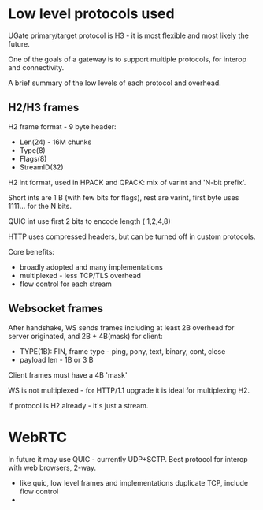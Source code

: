 # Low level protocols used

UGate primary/target protocol is H3 - it is most flexible and most likely the future.

One of the goals of a gateway is to support multiple protocols, for interop and 
connectivity.

A brief summary of the low levels of each protocol and overhead.

## H2/H3 frames

H2 frame format - 9 byte header:
- Len(24) - 16M chunks
- Type(8)
- Flags(8)
- StreamID(32)

H2 int format, used in HPACK and QPACK: mix of varint and 'N-bit prefix'. 

Short ints are 1 B (with few bits for flags), rest are varint, first byte 
uses 1111... for the N bits.

QUIC int use first 2 bits to encode length ( 1,2,4,8)

HTTP uses compressed headers, but can be turned off in custom protocols.

Core benefits:
- broadly adopted and many implementations
- multiplexed - less TCP/TLS overhead
- flow control for each stream


## Websocket frames

After handshake, WS sends frames including at least 2B overhead for server originated,
and 2B + 4B(mask) for client:

- TYPE(1B): FIN, frame type - ping, pony, text, binary, cont, close
- payload len - 1B or 3 B

Client frames must have a 4B 'mask'

WS is not multiplexed - for HTTP/1.1 upgrade it is ideal for multiplexing H2.

If protocol is H2 already - it's just a stream.

# WebRTC 

In future it may use QUIC - currently UDP+SCTP. Best protocol for interop with web 
browsers, 2-way.

- like quic, low level frames and implementations duplicate TCP, include flow control
- 
